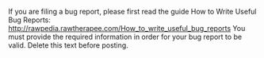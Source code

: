 If you are filing a bug report, please first read the guide How to Write Useful Bug Reports:
http://rawpedia.rawtherapee.com/How_to_write_useful_bug_reports
You must provide the required information in order for your bug report to be valid.
Delete this text before posting.
 
